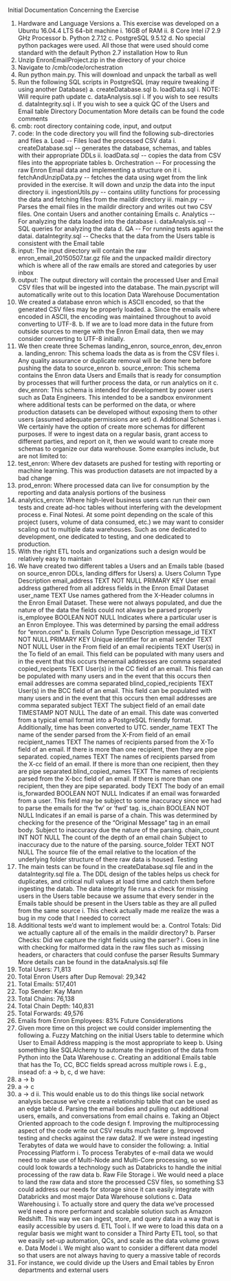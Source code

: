 Initial Documentation Concerning the Exercise
1. Hardware and Language Versions
a. This exercise was developed on a ​Ubuntu 16.04.4 LTS 64-bit ​machine
i. 16GB of RAM
ii. 8 Core Intel i7 2.9 GHz Processor
b. Python 2.7.12
c. PostgreSQL 9.5.12
d. No special python packages were used. All those that were used should come
standard with the default Python 2.7 installation
How to Run
1. Unzip ​EnronEmailProject.zip​ in the directory of your choice
2. Navigate to ​/cmb/code/orchestration
3. Run ​python main.py. ​This will download and unpack the tarball as well
4. Run the following SQL scripts in PostgreSQL (may require tweaking if using another
Database)
a. createDatabase.sql
b. loadData.sql
i. NOTE: Will require path update
c. dataAnalysis.sql
i. If you wish to see results
d. dataIntegrity.sql
i. If you wish to see a quick QC of the Users and Email table
Directory Documentation
More details can be found the code comments
1. cmb: ​root directory containing code, input, and output
2. code​: In the code directory you will find the following sub-directories and files
a. Load​ -- Files load the processed CSV data
i. createDatabase.sql​ -- generates the database, schemas, and tables with
their appropriate DDLs
ii. l​oadData.sql​ -- copies the data from CSV files into the appropriate tables
b. Orchestration​ -- For processing the raw Enron Email data and implementing a
structure on it
i. fetchAndUnzipData.py​ -- fetches the data using ​wget​ from the link
provided in the exercise. It will down and unzip the data into the ​input
directory
ii. ingestionUtils.py ​-- contains utility functions for processing the data and
fetching files from the​ maildir​ directory
iii. main.py​ -- Parses the email files in the ​maildir​ directory and writes out
two CSV files. One contain Users and another containing Emails
c. Analytics​ -- For analyzing the data loaded into the database
i. dataAnalysis.sql ​-- SQL queries for analyzing the data
d. QA​ -- For running tests against the datai. dataIntegrity.sql ​-- Checks that the data from the Users table is
consistent with the Email table
3. input​: The input directory will contain the raw ​enron_email_20150507.tar.gz​ file and the
unpacked ​maildir​ directory which is where all of the raw emails are stored and
categories by user inbox
4. output​: The output directory will contain the processed User and Email CSV files that
will be ingested into the database. The ​main.py​ script will automatically write out to this
location
Data Warehouse Documentation
1. We created a database ​enron​ which is ASCII encoded, so that the generated CSV files
may be properly loaded.
a. Since the emails where encoded in ASCII, the encoding was maintained
throughout to avoid converting to UTF-8.
b. If we are to load more data in the future from outside sources to merge with the
Enron Email data, then we may consider converting to UTF-8 initially.
2. We then create three Schemas ​landing_enron, source_enron,​ ​dev_enron
a. landing_enron: ​This schema loads the data as is from the CSV files
i. Any quality assurance or duplicate removal will be done here before
pushing the data to ​source_enron
b. source_enron​: This schema contains the Enron data Users and Emails that is
ready for consumption by processes that will further process the data, or run
analytics on it
c. dev_enron​: This schema is intended for development by power users such as
Data Engineers. This intended to be a sandbox environment where additional
tests can be performed on the data, or where production datasets can be
developed without exposing them to other users (assumed adequate permissions
are set)
d. Additional Schemas
i. We certainly have the option of create more schemas for different
purposes. If were to ingest data on a regular basis, grant access to
different parties, and report on it, then we would want to create more
schemas to organize our data warehouse. Some examples include, but
are not limited to:
1. test_enron: ​Where dev datasets are pushed for testing with
reporting or machine learning. This was production datasets are
not impacted by a bad change
2. prod_enron​: Where processed data can live for consumption by
the reporting and data analysis portions of the business
3. analytics_enron: ​Where high-level business users can run their
own tests and create ad-hoc tables without interfering with the
development process
e. Final Notesi. At some point depending on the scale of this project (users, volume of
data consumed, etc.) we may want to consider scaling out to multiple data
warehouses. Such as one dedicated to development, one dedicated to
testing, and one dedicated to production.
1. With the right ETL tools and organizations such a design would be
relatively easy to maintain
3. We have created two different tables a ​Users​ and an ​Emails​ table (based on
source_enron DDLs, landing differs for Users)
a. Users
Column Type Description
email_address TEXT NOT NULL
PRIMARY KEY
User email address
gathered from all
address fields in the
Enron Email Dataset
user_name TEXT Use names gathered
from the X-Header
columns in the Enron
Email Dataset. These
were not always
populated, and due the
nature of the data the
fields could not always
be parsed properly
is_employee BOOLEAN NOT NULL Indicates where a
particular user is an
Enron Employee. This
was determined by
parsing the email
address for “enron.com”
b. Emails
Column Type Description
message_id TEXT NOT NULL
PRIMARY KEY
Unique identifier for an
email
sender TEXT NOT NULL User in the From field of
an email
recipients TEXT User(s) in the To field of
an email. This field can
be populated with many
users and in the event
that this occurs thenemail addresses are
comma separated
copied_recipents TEXT User(s) in the CC field of
an email. This field can
be populated with many
users and in the event
that this occurs then
email addresses are
comma separated
blind_copied_recipients TEXT User(s) in the BCC field
of an email. This field
can be populated with
many users and in the
event that this occurs
then email addresses
are comma separated
subject TEXT The subject field of an
email
date TIMESTAMP NOT
NULL
The date of an email.
This date was converted
from a typical email
format into a
PostgreSQL friendly
format. Additionally, time
has been converted to
UTC.
sender_name TEXT The name of the sender
parsed from the X-From
field of an email
recipient_names TEXT The names of recipients
parsed from the X-To
field of an email. If there
is more than one
recipient, then they are
pipe separated.
copied_names TEXT The names of recipients
parsed from the X-cc
field of an email. If there
is more than one
recipient, then they are
pipe separated.blind_copied_names TEXT The names of recipients
parsed from the X-bcc
field of an email. If there
is more than one
recipient, then they are
pipe separated.
body TEXT The body of an email
is_forwarded BOOLEAN NOT NULL Indicates if an email was
forwarded from a user.
This field may be subject
to some inaccuracy
since we had to parse
the emails for the ‘fw’ or
‘fwd’ tag.
is_chain BOOLEAN NOT NULL Indicates if an email is
parse of a chain. This
was determined by
checking for the
presence of the “Original
Message” tag in an
email body. Subject to
inaccuracy due the
nature of the parsing.
chain_count INT NOT NULL The count of the depth
of an email chain
Subject to inaccuracy
due to the nature of the
parsing.
source_folder TEXT NOT NULL The source file of the
email relative to the
location of the
underlying folder
structure of there raw
data is housed.
Testing
1. The main tests can be found in the ​createDatabase.sql ​file and in the ​dataIntegrity.sql
file
a. The DDL design of the tables helps us check for duplicates, and critical null
values at load time and catch them before ingesting the datab. The data integrity file runs a check for missing users in the Users table because
we assume that every sender in the Emails table should be present in the Users
table as they are all pulled from the same source
i. This check actually made me realize the was a bug in my code that I
needed to correct
2. Additional tests we’d want to implement would be:
a. Control Totals​: Did we actually capture all of the emails in the ​maildir​ directory?
b. Parser Checks​: Did we capture the right fields using the parser?
i. Goes in line with checking for malformed data in the raw files such as
missing headers, or characters that could confuse the parser
Results Summary
More details can be found in the ​dataAnalysis.sql​ file
1. Total Users: 71,813
2. Total Enron Users after Dup Removal: 29,342
3. Total Emails: 517,401
4. Top Sender: Kay Mann
5. Total Chains: 76,138
6. Total Chain Depth: 140,831
7. Total Forwards: 49,576
8. Emails from Enron Employees: 83%
Future Considerations
1. Given more time on this project we could consider implementing the following
a. Fuzzy Matching on the initial Users table to determine which User to Email
Address mapping is the most appropriate to keep
b. Using something like SQLAlchemy to automate the ingestion of the data from
Python into the Data Warehouse
c. Creating an additional Emails table that has the To, CC, BCC fields spread
across multiple rows
i. E.g., insead of: ​a -> b, c, d ​we have:
1. a -> b
2. a -> c
3. a -> d
ii. This would enable us to do this things like social network analysis
because we’ve create a relationship table that can be used as an edge
table
d. Parsing the email bodies and pulling out additional users, emails, and
conversations from email chains
e. Taking an Object Oriented approach to the code design
f. Improving the multiprocessing aspect of the code write out CSV results much
faster
g. Improved testing and checks against the raw data2. If we were instead ingesting Terabytes of data we would have to consider the following:
a. Initial Processing Platform
i. To process Terabytes of e-mail data we would need to make use of
Multi-Node and Multi-Core processing, so we could look towards a
technology such as Databricks to handle the initial processing of the raw
data
b. Raw File Storage
i. We would need a place to land the raw data and store the processed
CSV files, so something S3 could address our needs for storage since it
can easily integrate with Databricks and most major Data Warehouse
solutions
c. Data Warehousing
i. To actually store and query the data we’ve processed we’d need a more
performant and scalable solution such as Amazon Redshift. This way we
can ingest, store, and query data in a way that is easily accessible by
users
d. ETL Tool
i. If we were to load this data on a regular basis we might want to consider
a Third Party ETL tool, so that we easily set-up automation, QCs, and
scale as the data volume grows
e. Data Model
i. We might also want to consider a different data model so that users are
not always having to query a massive table of records
1. For instance, we could divide up the Users and Email tables by
Enron departments and external users
